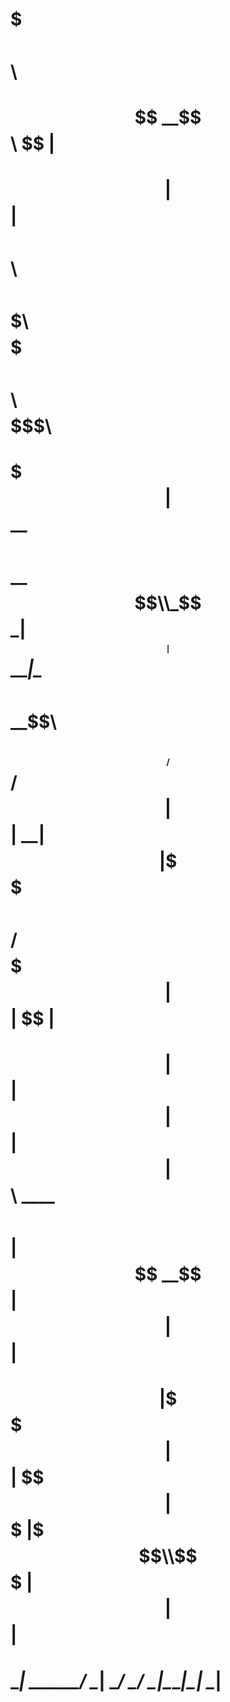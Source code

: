 # $$$$$$$\                       $$\                                                  
# $$  __$$\                      $$ |                                                 
# $$ |  $$ | $$$$$$\   $$$$$$\ $$$$$$\          $$$$$$$\  $$$$$$$\ $$$$$$\  $$$$$$$\  
# $$$$$$$  |$$  __$$\ $$  __$$\\_$$  _|        $$  _____|$$  _____|\____$$\ $$  __$$\ 
# $$  ____/ $$ /  $$ |$$ |  \__| $$ |          \$$$$$$\  $$ /      $$$$$$$ |$$ |  $$ |
# $$ |      $$ |  $$ |$$ |       $$ |$$\        \____$$\ $$ |     $$  __$$ |$$ |  $$ |
# $$ |      \$$$$$$  |$$ |       \$$$$  |      $$$$$$$  |\$$$$$$$\\$$$$$$$ |$$ |  $$ |
# \__|       \______/ \__|        \____/       \_______/  \_______|\_______|\__|  \__|
